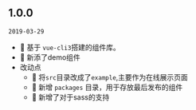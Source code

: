 ## 1.0.0
`2019-03-29`

- 🌟 基于 `vue-cli3`搭建的组件库。
- 🌟 新添了demo组件
- 改动点
  - 🌟 将`src`目录改成了`example`,主要作为在线展示页面
  - 🌟 新增 `packages` 目录，用于存放最后发布的组件
  - 🌟 新增了对于sass的支持